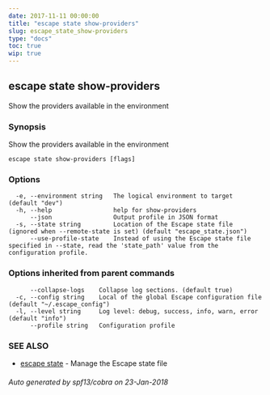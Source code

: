 ```yaml
---
date: 2017-11-11 00:00:00
title: "escape state show-providers"
slug: escape_state_show-providers
type: "docs"
toc: true
wip: true
---
```

## escape state show-providers

Show the providers available in the environment

### Synopsis


Show the providers available in the environment

```
escape state show-providers [flags]
```

### Options

```
  -e, --environment string   The logical environment to target (default "dev")
  -h, --help                 help for show-providers
      --json                 Output profile in JSON format
  -s, --state string         Location of the Escape state file (ignored when --remote-state is set) (default "escape_state.json")
      --use-profile-state    Instead of using the Escape state file specified in --state, read the 'state_path' value from the configuration profile.
```

### Options inherited from parent commands

```
      --collapse-logs    Collapse log sections. (default true)
  -c, --config string    Local of the global Escape configuration file (default "~/.escape_config")
  -l, --level string     Log level: debug, success, info, warn, error (default "info")
      --profile string   Configuration profile
```

### SEE ALSO
* [escape state](../escape_state/)	 - Manage the Escape state file

###### Auto generated by spf13/cobra on 23-Jan-2018
